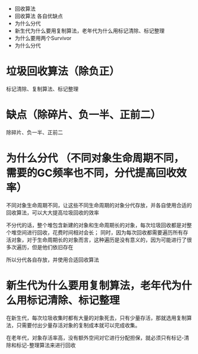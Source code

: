 * 回收算法
* 回收算法 各自优缺点
* 为什么分代
* 新生代为什么要用复制算法，老年代为什么用标记清除、标记整理
* 为什么要用两个Survivor
* 为什么分代


# 垃圾回收算法（除负正）
标记清除、复制算法、标记整理

# 缺点（除碎片、负一半、正前二）
除碎片、负一半、正前二

# 为什么分代 （不同对象生命周期不同，需要的GC频率也不同，分代提高回收效率）
不同对象生命周期不同，让这些不同生命周期的对象分代存放，并各自使用合适的回收算法，可以大大提高垃圾回收的效率


不分代的话，整个堆包含新建的对象和生命周期长的对象，每次垃圾回收都是对整个堆空间进行回收，花费时间相对会长；
同时，因为每次回收都需要遍历所有存活对象，对于生命周期长的对象而言，这种遍历是没有意义的，因为可能进行了很多次遍历，但是他们依旧存在

所以分代各自存放，并使用合适回收算法

# 新生代为什么要用复制算法，老年代为什么用标记清除、标记整理

在新生代，每次垃圾收集时都有大量的对象死去，只有少量存活，那就选用复制算法，只需要付出少量存活对象的复制成本就可以完成收集。

在老年代，对象存活率高，没有额外空间对它进行分配担保，就必须只有标记-清除和标记-整理算法来进行回收





